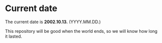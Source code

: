 # Current date

The current date is **2002.10.13.** (YYYY.MM.DD.)

This repository will be good when the world ends, so we will know how long it lasted.